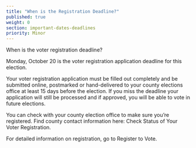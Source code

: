 ```yaml
---
title: "When is the Registration Deadline?"
published: true
weight: 0
section: important-dates-deadlines
priority: Minor
---
```


When is the voter registration deadline?

Monday, October 20 is the voter registration application deadline for this election.

Your voter registration application must be filled out completely and be submitted online, postmarked or hand-delivered to your county elections office at least 15 days before the election.  If you miss the deadline your application will still be processed and if approved, you will be able to vote in future elections.

You can check with your county election office to make sure you’re registered. Find county contact information here: Check Status of Your Voter Registration.

For detailed information on registration, go to Register to Vote. 

